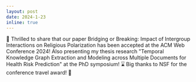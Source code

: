 ```yaml
---
layout: post
date: 2024-1-23
inline: true
---
```


:confetti_ball: Thrilled to share that our paper Bridging or Breaking: Impact of Intergroup Interactions on Religious Polarization has been accepted at the ACM Web Conference 2024! Also presenting my thesis research "Temporal Knowledge Graph Extraction and Modeling across Multiple Documents for Health Risk Prediction" at the PhD symposium! :hourglass: Big thanks to NSF for the conference travel award! :raised_hands: